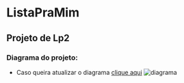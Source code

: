 ListaPraMim
===============
Projeto de Lp2
---------------

### Diagrama do projeto:
- Caso queira atualizar o diagrama [clique aqui](https://www.lucidchart.com/invitations/accept/5ab82812-498e-46e5-8153-aa0fc6ccbfaf)
![diagrama](https://user-images.githubusercontent.com/32929623/42546814-7dcc7fe6-8495-11e8-8432-57d632dc750c.jpeg)
